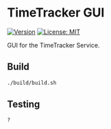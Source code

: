 # TimeTracker GUI

[![Version](https://img.shields.io/badge/Status-dev-blue)](https://github.com/hulkthedev/timetrackergui)
[![License: MIT](https://img.shields.io/badge/License-MIT-green.svg)](https://opensource.org/licenses/MIT)

GUI for the TimeTracker Service.

## Build

```bash
./build/build.sh
```

## Testing

```bash
?
```